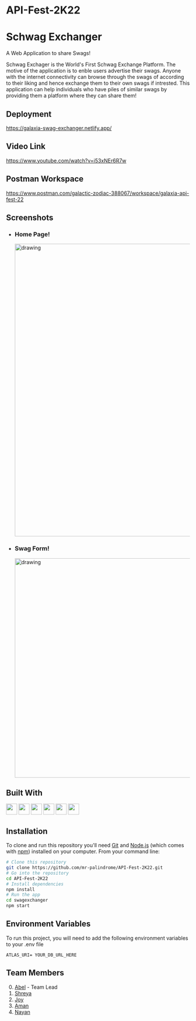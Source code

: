 # API-Fest-2K22


# Schwag Exchanger

<p>A Web Application to share Swags! </p>
<p>Schwag Exchager is the World's First Schwag Exchange Platform. The motive of the application is to enble users advertise their swags. Anyone with the internet connectivity can browse through the swags of according to their liking and hence exchange them to their own swags if intrested. This application can help individuals who have piles of similar swags by providing them a platform where they can share them!</p>

## Deployment
  https://galaxia-swag-exchanger.netlify.app/
 	
  
## Video Link
  https://www.youtube.com/watch?v=i53xNEr6R7w

## Postman Workspace
  https://www.postman.com/galactic-zodiac-388067/workspace/galaxia-api-fest-22


## Screenshots

- ### Home Page!

  <img src="https://user-images.githubusercontent.com/52382282/151652474-de6574a0-4583-4816-9070-18a06fff631a.png" alt="drawing" width="800"/>

- ### Swag Form!
  <img src="https://user-images.githubusercontent.com/52382282/151652531-1707b8ce-237c-40cc-8914-bedfb558cf33.png" alt="drawing" width="600" height="600"/>



## Built With

<code><img height="30" src="https://user-images.githubusercontent.com/52382282/141659230-1d3c93ce-cdbe-48b9-a97b-7ccb7c0901d3.png"></code>
<code><img height="30" src="https://user-images.githubusercontent.com/52382282/141659260-a499c897-6b74-46ea-9c87-0668b729c945.png"></code>
<code><img height="30" src="https://user-images.githubusercontent.com/52382282/141659274-9c581107-1672-4642-ad69-5bb5063c8b52.png"></code>
<code><img height="30" src="https://user-images.githubusercontent.com/52382282/141659282-956ee3e0-7c1e-42ce-9735-6c824cb7da3a.png"></code>
<code><img height="30" src="https://user-images.githubusercontent.com/52382282/141659291-5576f847-5165-4ee9-acf0-ef7e8c627138.png"></code>
<code><img height="30" src="https://user-images.githubusercontent.com/52382282/151652223-9d0279f4-5115-41da-8f67-82c0359a1918.png"></code>



## Installation

To clone and run this repository you'll need [Git](https://git-scm.com) and [Node.js](https://nodejs.org/en/download/) (which comes with [npm](http://npmjs.com)) installed on your computer. From your command line:

```bash
# Clone this repository
git clone https://github.com/mr-palindrome/API-Fest-2K22.git
# Go into the repository
cd API-Fest-2K22
# Install dependencies
npm install
# Run the app
cd swagexchanger
npm start
```



## Environment Variables


To run this project, you will need to add the following environment variables to your .env file

`ATLAS_URI= YOUR_DB_URL_HERE`


## Team Members
0. [Abel](https://github.com/DesignrKnight) - Team Lead
1. [Shreya](https://github.com/shreya024)
2. [Joy](https://github.com/J0SAL)
3. [Aman](https://github.com/amankr8)
4. [Nayan](https://github.com/mr-palindrome)
